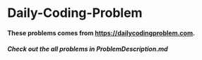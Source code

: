 # **Daily-Coding-Problem**

#### These problems comes from https://dailycodingproblem.com.

##### Check out the all problems in ProblemDescription.md

